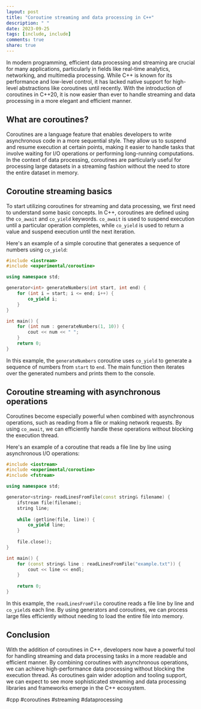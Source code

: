 ```yaml
---
layout: post
title: "Coroutine streaming and data processing in C++"
description: " "
date: 2023-09-25
tags: [include, include]
comments: true
share: true
---
```


In modern programming, efficient data processing and streaming are crucial for many applications, particularly in fields like real-time analytics, networking, and multimedia processing. While C++ is known for its performance and low-level control, it has lacked native support for high-level abstractions like coroutines until recently. With the introduction of coroutines in C++20, it is now easier than ever to handle streaming and data processing in a more elegant and efficient manner.

## What are coroutines?

Coroutines are a language feature that enables developers to write asynchronous code in a more sequential style. They allow us to suspend and resume execution at certain points, making it easier to handle tasks that involve waiting for I/O operations or performing long-running computations. In the context of data processing, coroutines are particularly useful for processing large datasets in a streaming fashion without the need to store the entire dataset in memory.

## Coroutine streaming basics

To start utilizing coroutines for streaming and data processing, we first need to understand some basic concepts. In C++, coroutines are defined using the `co_await` and `co_yield` keywords. `co_await` is used to suspend execution until a particular operation completes, while `co_yield` is used to return a value and suspend execution until the next iteration.

Here's an example of a simple coroutine that generates a sequence of numbers using `co_yield`:

```cpp
#include <iostream>
#include <experimental/coroutine>

using namespace std;

generator<int> generateNumbers(int start, int end) {
    for (int i = start; i <= end; i++) {
        co_yield i;
    }
}

int main() {
    for (int num : generateNumbers(1, 10)) {
        cout << num << " ";
    }
    return 0;
}
```

In this example, the `generateNumbers` coroutine uses `co_yield` to generate a sequence of numbers from `start` to `end`. The main function then iterates over the generated numbers and prints them to the console.

## Coroutine streaming with asynchronous operations

Coroutines become especially powerful when combined with asynchronous operations, such as reading from a file or making network requests. By using `co_await`, we can efficiently handle these operations without blocking the execution thread.

Here's an example of a coroutine that reads a file line by line using asynchronous I/O operations:

```cpp
#include <iostream>
#include <experimental/coroutine>
#include <fstream>

using namespace std;

generator<string> readLinesFromFile(const string& filename) {
    ifstream file(filename);
    string line;
    
    while (getline(file, line)) {
        co_yield line;
    }
    
    file.close();
}

int main() {
    for (const string& line : readLinesFromFile("example.txt")) {
        cout << line << endl;
    }
    
    return 0;
}
```

In this example, the `readLinesFromFile` coroutine reads a file line by line and `co_yield`s each line. By using generators and coroutines, we can process large files efficiently without needing to load the entire file into memory.

## Conclusion

With the addition of coroutines in C++, developers now have a powerful tool for handling streaming and data processing tasks in a more readable and efficient manner. By combining coroutines with asynchronous operations, we can achieve high-performance data processing without blocking the execution thread. As coroutines gain wider adoption and tooling support, we can expect to see more sophisticated streaming and data processing libraries and frameworks emerge in the C++ ecosystem.

#cpp #coroutines #streaming #dataprocessing